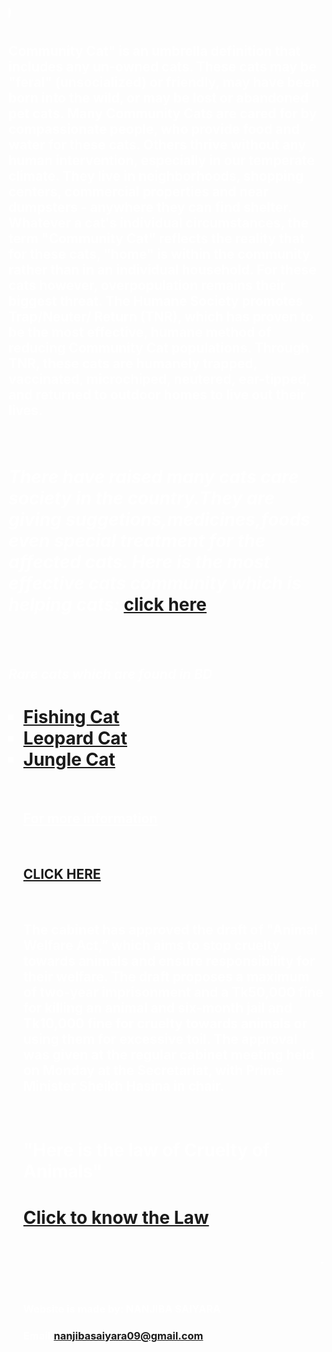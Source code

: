 <html>
<head>
<title> Cats Community BD </title>
<body background="Painting_Art_Cats_Eyes_509338.jpg" text="white"> <br>
<h1><i><marquee behaviour="scroll"direction="right"Welcome to the biggest community of Cat Lovers BD-->Welcome to the awareness community of Cat Lovers BD</marquee></h1></i>
<p><h2> Community Cat" is an umbrella definition that includes any un-owned cats. These cats may be "feral" (unsocialized) or friendly, may have been born into the wild, or may be lost or abandoned pet cats.
Many Community Cats are cared for by compassionate people, who provide food and water for these cats. Others thrive without any human intervention, especially in our temperate climate. They live in neighborhoods, shopping centers, commercial properties and near dumpsters - anywhere they can find shelter. Whatever a cat's individual circumstances, the term "Community Cat" reflects the reality that for these cats, "home" is within the community rather than in an individual household. For these cats however, overpopulation remains their biggest threat.
The Humane Society promotes Trap/Neuter/ Return (TNR), which has proven to be the most effective, humane method of reducing Community Cat populations. Through TNR, these cats are humanely trapped, vaccinated, microchiped, neutered, ear-tipped, and returned to outdoor homes to live out their lives.</p> </h1>
<br><h1><i>There have raised many cats care society in the country.They are giving suggetions,medicines,foods even special treatment for the affected cats.
Here is the most effective cats community which is helping cats:</i> <a href="https://www.pet.com.bd/">click here</h2></a></br>
<br><h2><i>Rare cats which are found in BD</i></br></h2>
<ul type="square">
<h1><li><a href="https://en.wikipedia.org/wiki/Fishing_cat">Fishing Cat</a></li>
<li><a href="https://en.wikipedia.org/wiki/Leopard_cat">Leopard Cat</a></li>
<li><a href="https://en.wikipedia.org/wiki/Jungle_cat">Jungle Cat</a></li></h1>

<br><h2><u>For more information</u></h2></br>
<h2><a href="http://en.banglapedia.org/index.php?title=Cat">CLICK HERE</a></h2>

<br><h2>The cabinet has approved the draft of "Animal Welfare Act,” which aims to stop cruelty towards animals and ensure responsibility for their welfare.
The draft proposes a maximum of two-year imprisonment and a Tk50,000 fine for killing an animal and six-month jail and Tk10,000 fine for cruelty towards animals or using them for excessive toil.
The approval was given at the regular cabinet meeting held on Monday at the Secretariat, with Prime Minister Sheikh Hasina in chair. </br></h2>

<br><h1>"Here is the law of Cruelty of Animals"</br></h1>
<h1><a href="http://bdlaws.minlaw.gov.bd/print_sections_all.php?id=115">Click to know the Law</a></h1>


<p><h2><marquee behavior="scroll"direction="left"</h2></p>
<p>THANKS FOR VISITING MY PAGE</P></marquee>
<p><h3>Website is made by: NANJIBA SAIYARA</p></h3>
<p><h3>Email:<a href="nanjibasaiyara09@gmail.com">nanjibasaiyara09@gmail.com</a></h3></p>

</body>
</head>
</html>
